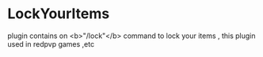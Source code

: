 # LockYourItems
plugin contains on &lt;b>"/lock"&lt;/b> command to lock your items , this plugin used in redpvp games ,etc
